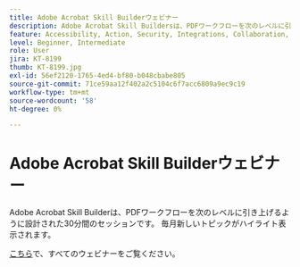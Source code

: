 ```yaml
---
title: Adobe Acrobat Skill Builderウェビナー
description: Adobe Acrobat Skill Buildersは、PDFワークフローを次のレベルに引き上げるように設計された30分間のセッションです
feature: Accessibility, Action, Security, Integrations, Collaboration, Edit PDF, Convert PDF, Share, Mobile, Skill Builder, Form
level: Beginner, Intermediate
role: User
jira: KT-8199
thumb: KT-8199.jpg
exl-id: 56ef2120-1765-4ed4-bf80-b048cbabe805
source-git-commit: 71ce59aa12f402a2c5104c6f7acc6809a9ec9c19
workflow-type: tm+mt
source-wordcount: '58'
ht-degree: 0%

---
```


# Adobe Acrobat Skill Builderウェビナー

Adobe Acrobat Skill Builderは、PDFワークフローを次のレベルに引き上げるように設計された30分間のセッションです。 毎月新しいトピックがハイライト表示されます。

[こちら](https://www.adobe.com/acrobat/business/webinars.html)で、すべてのウェビナーをご覧ください。